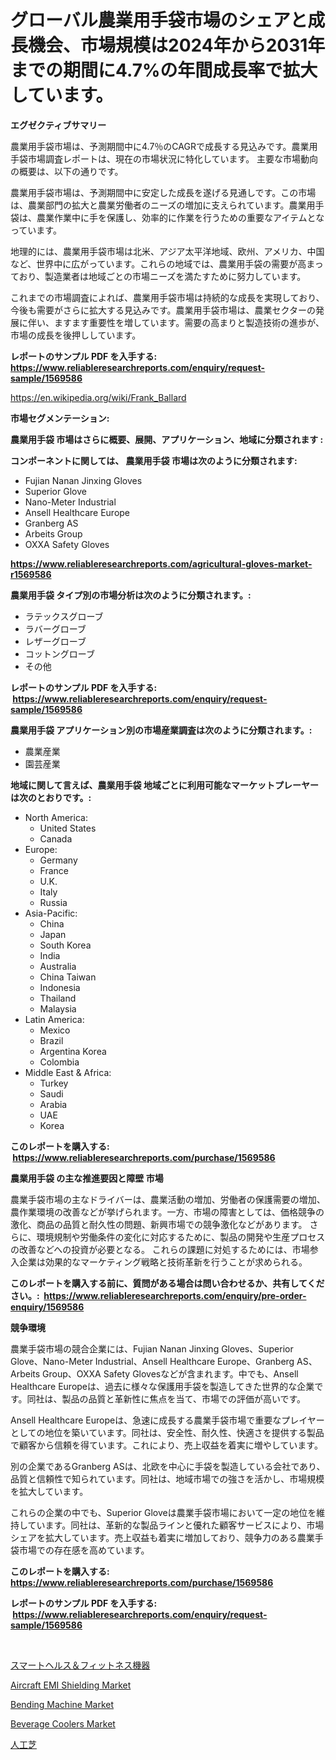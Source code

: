 <p><h1>グローバル農業用手袋市場のシェアと成長機会、市場規模は2024年から2031年までの期間に4.7%の年間成長率で拡大しています。</h1></p><p><strong>エグゼクティブサマリー</strong></p>
<p><p>農業用手袋市場は、予測期間中に4.7％のCAGRで成長する見込みです。農業用手袋市場調査レポートは、現在の市場状況に特化しています。 主要な市場動向の概要は、以下の通りです。</p><p>農業用手袋市場は、予測期間中に安定した成長を遂げる見通しです。この市場は、農業部門の拡大と農業労働者のニーズの増加に支えられています。農業用手袋は、農業作業中に手を保護し、効率的に作業を行うための重要なアイテムとなっています。</p><p>地理的には、農業用手袋市場は北米、アジア太平洋地域、欧州、アメリカ、中国など、世界中に広がっています。これらの地域では、農業用手袋の需要が高まっており、製造業者は地域ごとの市場ニーズを満たすために努力しています。</p><p>これまでの市場調査によれば、農業用手袋市場は持続的な成長を実現しており、今後も需要がさらに拡大する見込みです。農業用手袋市場は、農業セクターの発展に伴い、ますます重要性を増しています。需要の高まりと製造技術の進歩が、市場の成長を後押ししています。</p></p>
<p><strong>レポートのサンプル PDF を入手する: <a href="https://www.reliableresearchreports.com/enquiry/request-sample/1569586">https://www.reliableresearchreports.com/enquiry/request-sample/1569586</a></strong></p>
<p><a href="https://en.wikipedia.org/wiki/Frank_Ballard">https://en.wikipedia.org/wiki/Frank_Ballard</a></p>
<p><strong>市場セグメンテーション:</strong></p>
<p><strong> 農業用手袋 市場はさらに概要、展開、アプリケーション、地域に分類されます :</strong></p>
<p><strong>コンポーネントに関しては、 農業用手袋 市場は次のように分類されます: &nbsp;</strong></p>
<p><ul><li>Fujian Nanan Jinxing Gloves</li><li>Superior Glove</li><li>Nano-Meter Industrial</li><li>Ansell Healthcare Europe</li><li>Granberg AS</li><li>Arbeits Group</li><li>OXXA Safety Gloves</li></ul></p>
<p><strong><a href="https://www.reliableresearchreports.com/agricultural-gloves-market-r1569586">https://www.reliableresearchreports.com/agricultural-gloves-market-r1569586</a></strong></p>
<p><strong> 農業用手袋 タイプ別の市場分析は次のように分類されます。:</strong></p>
<p><ul><li>ラテックスグローブ</li><li>ラバーグローブ</li><li>レザーグローブ</li><li>コットングローブ</li><li>その他</li></ul></p>
<p><strong>レポートのサンプル PDF を入手する: &nbsp;<a href="https://www.reliableresearchreports.com/enquiry/request-sample/1569586">https://www.reliableresearchreports.com/enquiry/request-sample/1569586</a></strong></p>
<p><strong> 農業用手袋 アプリケーション別の市場産業調査は次のように分類されます。:</strong></p>
<p><ul><li>農業産業</li><li>園芸産業</li></ul></p>
<p><strong>地域に関して言えば、農業用手袋 地域ごとに利用可能なマーケットプレーヤーは次のとおりです。:</strong></p>
<p><ul>
    <li>
        North America:
        <ul>
            <li>United States</li>
            <li>Canada</li>
        </ul>
    </li>
    <li>
        Europe:
        <ul>
            <li>Germany</li>
            <li>France</li>
            <li>U.K.</li>
            <li>Italy</li>
            <li>Russia</li>
        </ul>
    </li>
    <li>
        Asia-Pacific:
        <ul>
            <li>China</li>
            <li>Japan</li>
            <li>South Korea</li>
            <li>India</li>
            <li>Australia</li>
            <li>China Taiwan</li>
            <li>Indonesia</li>
            <li>Thailand</li>
            <li>Malaysia</li>
        </ul>
    </li>
    <li>
        Latin America:
        <ul>
            <li>Mexico</li>
            <li>Brazil</li>
            <li>Argentina Korea</li>
            <li>Colombia</li>
        </ul>
    </li>
    <li>
        Middle East & Africa:
        <ul>
            <li>Turkey</li>
            <li>Saudi</li>
            <li>Arabia</li>
            <li>UAE</li>
            <li>Korea</li>
        </ul>
    </li>
    </ul></p>
<p><strong>このレポートを購入する: &nbsp;<a href="https://www.reliableresearchreports.com/purchase/1569586">https://www.reliableresearchreports.com/purchase/1569586</a></strong></p>
<p><strong>農業用手袋 の主な推進要因と障壁 市場</strong></p>
<p><p>農業手袋市場の主なドライバーは、農業活動の増加、労働者の保護需要の増加、農作業環境の改善などが挙げられます。一方、市場の障害としては、価格競争の激化、商品の品質と耐久性の問題、新興市場での競争激化などがあります。 さらに、環境規制や労働条件の変化に対応するために、製品の開発や生産プロセスの改善などへの投資が必要となる。 これらの課題に対処するためには、市場参入企業は効果的なマーケティング戦略と技術革新を行うことが求められる。</p></p>
<p><strong>このレポートを購入する前に、質問がある場合は問い合わせるか、共有してください。:&nbsp; <a href="https://www.reliableresearchreports.com/enquiry/pre-order-enquiry/1569586">https://www.reliableresearchreports.com/enquiry/pre-order-enquiry/1569586</a></strong></p>
<p><strong>競争環境</strong></p>
<p><p>農業手袋市場の競合企業には、Fujian Nanan Jinxing Gloves、Superior Glove、Nano-Meter Industrial、Ansell Healthcare Europe、Granberg AS、Arbeits Group、OXXA Safety Glovesなどが含まれます。中でも、Ansell Healthcare Europeは、過去に様々な保護用手袋を製造してきた世界的な企業です。同社は、製品の品質と革新性に焦点を当て、市場での評価が高いです。</p><p>Ansell Healthcare Europeは、急速に成長する農業手袋市場で重要なプレイヤーとしての地位を築いています。同社は、安全性、耐久性、快適さを提供する製品で顧客から信頼を得ています。これにより、売上収益を着実に増やしています。</p><p>別の企業であるGranberg ASは、北欧を中心に手袋を製造している会社であり、品質と信頼性で知られています。同社は、地域市場での強さを活かし、市場規模を拡大しています。</p><p>これらの企業の中でも、Superior Gloveは農業手袋市場において一定の地位を維持しています。同社は、革新的な製品ラインと優れた顧客サービスにより、市場シェアを拡大しています。売上収益も着実に増加しており、競争力のある農業手袋市場での存在感を高めています。</p></p>
<p><strong>このレポートを購入する: &nbsp; <a href="https://www.reliableresearchreports.com/purchase/1569586">https://www.reliableresearchreports.com/purchase/1569586</a></strong></p>
<p><strong>レポートのサンプル PDF を入手する: &nbsp;<a href="https://www.reliableresearchreports.com/enquiry/request-sample/1569586">https://www.reliableresearchreports.com/enquiry/request-sample/1569586</a></strong><strong></strong></p>
<p>&nbsp;</p>
<p><p><a href="https://github.com/zjkmgcs938405/Market-Research-Report-List-2/blob/main/6511395156705.md">スマートヘルス＆フィットネス機器</a></p><p><a href="https://github.com/kufem1/Market-Research-Report-List-3/blob/main/aircraft-emi-shielding-market.md">Aircraft EMI Shielding Market</a></p><p><a href="https://issuu.com/reportprime-2/docs/bending-machine-market-size-2030.pptx">Bending Machine Market</a></p><p><a href="https://issuu.com/reportprime-2/docs/beverage-coolers-market-size-2030.pptx">Beverage Coolers Market</a></p><p><a href="https://github.com/roulaayoub-saad/Market-Research-Report-List-2/blob/main/8264514156706.md">人工芝</a></p></p>